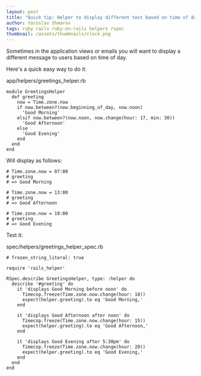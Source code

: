```yaml
---
layout: post
title: "Quick tip: Helper to display different text based on time of day"
author: Yaroslav Shmarov
tags: ruby rails ruby-on-rails helpers rspec
thumbnail: /assets/thumbnails/clock.png
---
```


Sometimes in the application views or emails you will want to display a different message to users based on time of day. 

Here's a quick easy way to do it:

app/helpers/greetings_helper.rb

```
module GreetingsHelper
  def greeting
    now = Time.zone.now
    if now.between?(now.beginning_of_day, now.noon)
      'Good Morning'
    elsif now.between?(now.noon, now.change(hour: 17, min: 30))
      'Good Afternoon'
    else
      'Good Evening'
    end
  end
end
```

Will display as follows:

```
# Time.zone.now = 07:00
# greeting
# => Good Morning

# Time.zone.now = 13:00
# greeting
# => Good Afternoon

# Time.zone.now = 18:00
# greeting
# => Good Evening
```

Test it:

spec/helpers/greetings_helper_spec.rb

```
# frozen_string_literal: true

require 'rails_helper'

RSpec.describe GreetingsHelper, type: :helper do
  describe '#greeting' do
    it 'displays Good Morning before noon' do
      Timecop.freeze(Time.zone.now.change(hour: 10))
      expect(helper.greeting).to eq 'Good Morning,'
    end

    it 'displays Good Afternoon after noon' do
      Timecop.freeze(Time.zone.now.change(hour: 15))
      expect(helper.greeting).to eq 'Good Afternoon,'
    end

    it 'displays Good Evening after 5:30pm' do
      Timecop.freeze(Time.zone.now.change(hour: 20))
      expect(helper.greeting).to eq 'Good Evening,'
    end
  end
end
```
